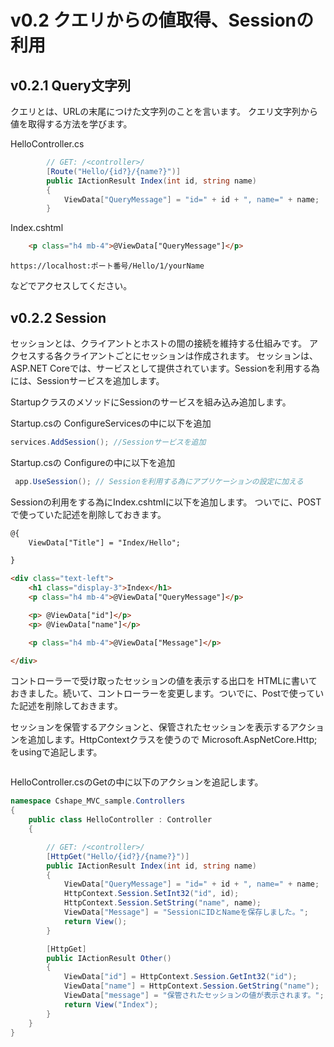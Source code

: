# v0.2 クエリからの値取得、Sessionの利用

## v0.2.1 Query文字列
クエリとは、URLの末尾につけた文字列のことを言います。
クエリ文字列から値を取得する方法を学びます。

HelloController.cs
```c#
        // GET: /<controller>/
        [Route("Hello/{id?}/{name?}")]
        public IActionResult Index(int id, string name)
        {
            ViewData["QueryMessage"] = "id=" + id + ", name=" + name;
        }
```

Index.cshtml
```html
    <p class="h4 mb-4">@ViewData["QueryMessage"]</p>
```

```https://localhost:ポート番号/Hello/1/yourName```

などでアクセスしてください。

## v0.2.2 Session
セッションとは、クライアントとホストの間の接続を維持する仕組みです。
アクセスする各クライアントごとにセッションは作成されます。
セッションは、ASP.NET Coreでは、サービスとして提供されています。Sessionを利用する為には、Sessionサービスを追加します。

StartupクラスのメソッドにSessionのサービスを組み込み追加します。

Startup.csの ConfigureServicesの中に以下を追加
```c#
services.AddSession(); //Sessionサービスを追加
```

Startup.csの Configureの中に以下を追加
```c#
 app.UseSession(); // Sessionを利用する為にアプリケーションの設定に加える
```

Sessionの利用をする為にIndex.cshtmlに以下を追加します。
ついでに、POSTで使っていた記述を削除しておきます。

```html
@{
    ViewData["Title"] = "Index/Hello";

}

<div class="text-left">
    <h1 class="display-3">Index</h1>
    <p class="h4 mb-4">@ViewData["QueryMessage"]</p>

    <p> @ViewData["id"]</p>
    <p> @ViewData["name"]</p>

    <p class="h4 mb-4">@ViewData["Message"]</p>

</div>
```

コントローラーで受け取ったセッションの値を表示する出口を
HTMLに書いておきました。続いて、コントローラーを変更します。ついでに、Postで使っていた記述を削除しておきます。

セッションを保管するアクションと、保管されたセッションを表示するアクションを追加します。HttpContextクラスを使うので
Microsoft.AspNetCore.Http;をusingで追記します。

```using Microsoft.AspNetCore.Http;
```

HelloController.csのGetの中に以下のアクションを追記します。
```c#
namespace Cshape_MVC_sample.Controllers
{
    public class HelloController : Controller
    {

        // GET: /<controller>/
        [HttpGet("Hello/{id?}/{name?}")]
        public IActionResult Index(int id, string name)
        {
            ViewData["QueryMessage"] = "id=" + id + ", name=" + name;
            HttpContext.Session.SetInt32("id", id);
            HttpContext.Session.SetString("name", name);
            ViewData["Message"] = "SessionにIDとNameを保存しました。";
            return View();
        }

        [HttpGet]
        public IActionResult Other()
        {
            ViewData["id"] = HttpContext.Session.GetInt32("id");
            ViewData["name"] = HttpContext.Session.GetString("name");
            ViewData["message"] = "保管されたセッションの値が表示されます。";
            return View("Index");
        }
    }
}
```
